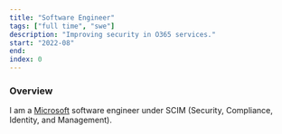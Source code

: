 ```yaml
---
title: "Software Engineer"
tags: ["full time", "swe"]
description: "Improving security in O365 services."
start: "2022-08"
end:
index: 0
---
```


### Overview

I am a <a href="https://www.microsoft.com/en-us/">Microsoft</a> software engineer under SCIM (Security, Compliance, Identity, and Management).

